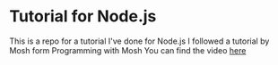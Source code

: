 # Tutorial for Node.js
This is a repo for a tutorial I've done for Node.js 
I followed a tutorial by Mosh form Programming with Mosh
You can find the video [here](https://youtu.be/TlB_eWDSMt4)